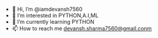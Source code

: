 - 👋 Hi, I’m @iamdevansh7560
- 👀 I’m interested in PYTHON,A.I,ML
- 🌱 I’m currently learning PYTHON
- 📫 How to reach me devansh.sharma7560@gmail.conm


<!---
iamdevansh7560/iamdevansh7560 is a ✨ special ✨ repository because its `README.md` (this file) appears on your GitHub profile.
You can click the Preview link to take a look at your changes.
--->

